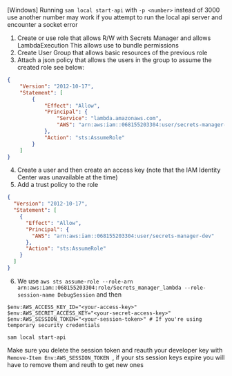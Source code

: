 [Windows]
Running `sam local start-api` with `-p <number>` instead of 3000 use another number
may work if you attempt to run the local api server and encounter a socket error

1. Create or use role that allows R/W with Secrets Manager and allows LambdaExecution
This allows use to bundle permissions
2. Create User Group that allows basic resources of the previous role
3. Attach a json policy that allows the users in the group to assume the created role see below:
```json
{
    "Version": "2012-10-17",
    "Statement": [
        {
            "Effect": "Allow",
            "Principal": {
                "Service": "lambda.amazonaws.com",
                "AWS": "arn:aws:iam::068155203304:user/secrets-manager-dev"
            },
            "Action": "sts:AssumeRole"
        }
    ]
}
```

4. Create a user and then create an access key (note that the IAM Identity Center was unavailable at the time)
5. Add a trust policy to the role

```json
{
  "Version": "2012-10-17",
  "Statement": [
    {
      "Effect": "Allow",
      "Principal": {
        "AWS": "arn:aws:iam::068155203304:user/secrets-manager-dev"
      },
      "Action": "sts:AssumeRole"
    }
  ]
}
```

6. We use `aws sts assume-role --role-arn arn:aws:iam::068155203304:role/Secrets_manager_lambda --role-session-name DebugSession`
and then
```PS
$env:AWS_ACCESS_KEY_ID="<your-access-key>"
$env:AWS_SECRET_ACCESS_KEY="<your-secret-access-key>"
$env:AWS_SESSION_TOKEN="<your-session-token>" # If you're using temporary security credentials

sam local start-api

```

Make sure you delete the session token and reauth your developer key with `Remove-Item Env:AWS_SESSION_TOKEN `, if your sts session keys expire you will have to remove them and reuth to get new ones